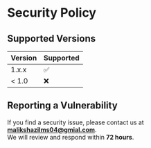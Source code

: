 # Security Policy

## Supported Versions
| Version | Supported          |
| ------- | ------------------ |
| 1.x.x   | ✅                  |
| < 1.0   | ❌                  |

## Reporting a Vulnerability
If you find a security issue, please contact us at **malikshazilms04@gmial.com**.  
We will review and respond within **72 hours**.
